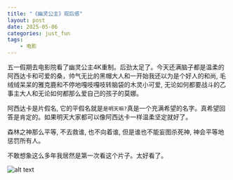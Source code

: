 ```yaml
---
title: "《幽灵公主》观后感"
layout: post
date: 2025-05-06
categories: just_fun
tags:
    - 电影
---
```

五一假期去电影院看了幽灵公主4K重制。后劲太足了。今天还满脑子都是温柔的阿西达卡和可爱的桑，帅气无比的黑帽大人和一开始我还以为是个好人的和尚, 毛绒绒呆呆的雅克鹿和不停地嘎吱嘎吱转脑袋的木灵小可爱, 无论如何都要战斗的乙事主大人和无论如何都那么爱自己的孩子的莫娜。

阿西达卡是片假名, 它的平假名就是`是明天嘛?`真是一个充满希望的名字。真希望回答是肯定的。如果明天大家都可以像阿西达卡一样温柔坚定就好了。

森林之神那么平等, 不去救谁, 也不向着谁, 但是谁也不能妄图杀死神, 神会平等地惩罚所有人。

不敢想象这么多年我居然是第一次看这个片子。太好看了。

![alt text](https://k.sinaimg.cn/n/spider20250423/276/w1440h2036/20250423/4d03-22ad6b60c3d948e331e1038ffe8e764c.jpg/w700d1q75cms.jpg?by=cms_fixed_width)